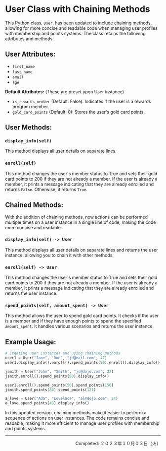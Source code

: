 # User Class with Chaining Methods

This Python class, `User`, has been updated to include chaining methods, allowing for more concise and readable code when managing user profiles with membership and points systems. The class retains the following attributes and methods:

## User Attributes:

- `first_name`
- `last_name`
- `email`
- `age`

**Default Attributes:** (These are preset upon User instance)
- `is_rewards_member` (Default: False): Indicates if the user is a rewards program member.
- `gold_card_points` (Default: 0): Stores the user's gold card points.


## User Methods:

### `display_info(self)`
This method displays all user details on separate lines.

### `enroll(self)`
This method changes the user's member status to True and sets their gold card points to 200 if they are not already a member. If the user is already a member, it prints a message indicating that they are already enrolled and returns `False`. Otherwise, it returns `True`.


## Chained Methods:

With the addition of chaining methods, now actions can be performed multiple times on a user instance in a single line of code, making the code more concise and readable.

### `display_info(self) -> User`
This method displays all user details on separate lines and returns the user instance, allowing you to chain it with other methods.

### `enroll(self) -> User`
This method changes the user's member status to True and sets their gold card points to 200 if they are not already a member. If the user is already a member, it prints a message indicating that they are already enrolled and returns the user instance.

### `spend_points(self, amount_spent) -> User`
This method allows the user to spend gold card points. It checks if the user is a member and if they have enough points to spend the specified `amount_spent`. It handles various scenarios and returns the user instance.

## Example Usage:

```python
# Creating user instances and using chaining methods
user1 = User("Jane", "Doe", "jd@mail.com", 47)
user1.display_info().enroll().spend_points(50).enroll().display_info()

jsmith = User("John", "Smith", "js@dojo.com", 32)
jsmith.enroll().spend_points(80).display_info()

user1.enroll().spend_points(50).spend_points(150)
jsmith.spend_points(80).spend_points(121)

a_love = User("Ada", "Lovelace", "al@dojo.com", 24)
a_love.spend_points(40).display_info()
```

In this updated version, chaining methods make it easier to perform a sequence of actions on user instances. The code remains concise and readable, making it more efficient to manage user profiles with membership and points systems.

---
<p align="right">Completed: ２０２３年１０月０３日（火）</p> 